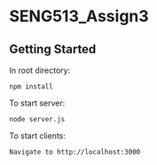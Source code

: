 # SENG513_Assign3

## Getting Started

In root directory:
	
	npm install

To start server:
	
	node server.js

To start clients:

	Navigate to http://localhost:3000